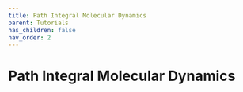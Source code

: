 ```yaml
---                                                                                                                                                                                                                 
title: Path Integral Molecular Dynamics
parent: Tutorials
has_children: false
nav_order: 2
---
```


# Path Integral Molecular Dynamics

   